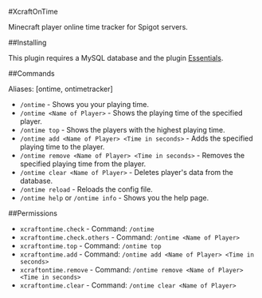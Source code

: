 #XcraftOnTime

Minecraft player online time tracker for Spigot servers.


##Installing

This plugin requires a MySQL database and the plugin [Essentials](https://github.com/EssentialsX/Essentials).


##Commands

Aliases: \[ontime, ontimetracker]

- `/ontime` - Shows you your playing time.
- `/ontime <Name of Player>` - Shows the playing time of the specified player.
- `/ontime top` - Shows the players with the highest playing time.
- `/ontime add <Name of Player> <Time in seconds>` - Adds the specified playing time to the player.
- `/ontime remove <Name of Player> <Time in seconds>` - Removes the specified playing time from the player.
- `/ontime clear <Name of Player>` - Deletes player's data from the database.
- `/ontime reload` - Reloads the config file.
- `/ontime help` or `/ontime info` - Shows you the help page.


##Permissions

- `xcraftontime.check` - Command: `/ontime`
- `xcraftontime.check.others` - Command: `/ontime <Name of Player>`
- `xcraftontime.top` - Command: `/ontime top`
- `xcraftontime.add` - Command: `/ontime add <Name of Player> <Time in seconds>`
- `xcraftontime.remove` - Command: `/ontime remove <Name of Player> <Time in seconds>`
- `xcraftontime.clear` - Command: `/ontime clear <Name of Player>`
